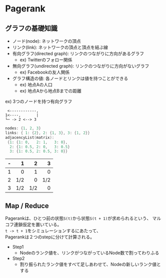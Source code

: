 # Pagerank

## グラフの基礎知識

- ノード(node): ネットワークの頂点
- リンク(link): ネットワークの頂点と頂点を結ぶ線
- 有向グラフ(directed graph): リンクのつながりに方向があるグラフ
    - ex) Twitterのフォロー関係
- 無向グラフ(undirected graph): リンクのつながりに方向がないグラフ
    - ex) Facebookの友人関係
- グラフ構造の値: 各ノードとリンクは値を持つことができる
    - ex) 地点Aの人口
    - ex) 地点Aから地点Bまでの距離


ex) 3つのノードを持つ有向グラフ

```
 <------------,
1<----,       |
└─ -> 2 <--> 3
```


```go
nodes: {1, 2, 3}
links: { 1: {2}, 2: {1, 3}, 3: {1, 2}}
adjacencyList(matrix):
 {1: {1: 0,   2: 1,   3: 0},
  2: {1: 0.5, 2: 0,   3: 0.5}
  3: {1: 0.5, 2: 0.5, 3: 0}}
```

|- |1  |2  |3  |
|:-|--:|--:|--:|
|1 |  0|  1|  0|
|2 |1/2|  0|1/2|
|3 |1/2|1/2|  0|


## Map / Reduce

Pagerankは、ひとつ前の状態`S(t)`から状態`S(t + 1)`が求められるという、
マルコフ連鎖仮定を置いている。  
`t -> t + 1`をシミュレーションするにあたって、  
Pagerankは２つのstepに分けて計算される。

- Step1
    - Nodeのランク値を、リンクがつながっているNode数で割ってわりふる
- Step2
    - 割り振られたランク値をすべて足しあわせて、Nodeの新しいランク値とする
